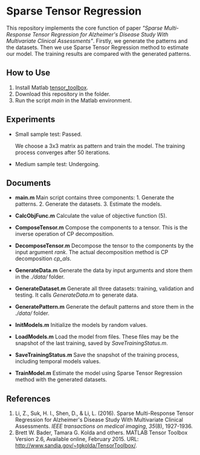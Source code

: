 # Sparse Tensor Regression

This repository implements the core function of paper *"Sparse Multi-Response Tensor Regression for Alzheimer's Disease Study With Multivariate Clinical Assessments"*. Firstly, we generate the patterns and the datasets. Then we use Sparse Tensor Regression method to estimate our model. The training results are compared with the generated patterns.

## How to Use

1. Install Matlab [tensor_toolbox](http://www.sandia.gov/~tgkolda/TensorToolbox/index-2.6.html).
2. Download this repository in the folder.
3. Run the script *main* in the Matlab environment.

## Experiments

- Small sample test: Passed.

  We choose a 3x3 matrix as pattern and train the model. The training process converges after 50 iterations.

- Medium sample test: Undergoing.

## Documents

- **main.m** Main script contains three components: 1. Generate the patterns. 2. Generate the datasets. 3. Estimate the  models.

- **CalcObjFunc.m** Calculate the value of objective function (5).
- **ComposeTensor.m** Compose the components to a tensor. This is the inverse operation of CP decomposition.
- **DecomposeTensor.m** Decompose the tensor to the components by the input argument *rank*. The actual decomposition method is CP decomposition *cp_als*.
- **GenerateData.m** Generate the data by input arguments and store them in the *./data/* folder.
- **GenerateDataset.m** Generate all three datasets: training, validation and testing. It calls *GenerateData.m* to generate data.
- **GeneratePattern.m** Generate the default patterns and store them in the *./data/* folder.
- **InitModels.m** Initialize the models by random values.
- **LoadModels.m** Load the model from files. These files may be the snapshot of the last training, saved by *SaveTrainingStatus.m*.
- **SaveTrainingStatus.m** Save the snapshot of the training process, including temporal models values.
- **TrainModel.m** Estimate the model using Sparse Tensor Regression method  with the generated datasets.

## References

1. Li, Z., Suk, H. I., Shen, D., & Li, L. (2016). Sparse Multi-Response Tensor Regression for Alzheimer's Disease Study With Multivariate Clinical Assessments. *IEEE transactions on medical imaging*, *35*(8), 1927-1936.
2. Brett W. Bader, Tamara G. Kolda and others. MATLAB Tensor Toolbox Version 2.6, Available online, February 2015. URL: http://www.sandia.gov/~tgkolda/TensorToolbox/. 





